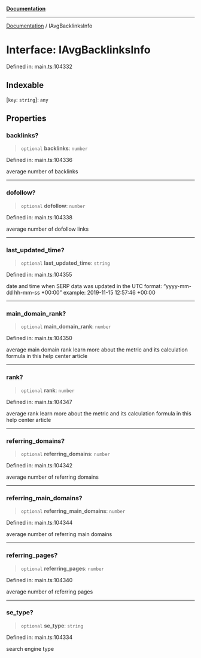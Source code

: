 [**Documentation**](../README.md)

***

[Documentation](../README.md) / IAvgBacklinksInfo

# Interface: IAvgBacklinksInfo

Defined in: main.ts:104332

## Indexable

\[`key`: `string`\]: `any`

## Properties

### backlinks?

> `optional` **backlinks**: `number`

Defined in: main.ts:104336

average number of backlinks

***

### dofollow?

> `optional` **dofollow**: `number`

Defined in: main.ts:104338

average number of dofollow links

***

### last\_updated\_time?

> `optional` **last\_updated\_time**: `string`

Defined in: main.ts:104355

date and time when SERP data was updated
in the UTC format: “yyyy-mm-dd hh-mm-ss +00:00”
example:
2019-11-15 12:57:46 +00:00

***

### main\_domain\_rank?

> `optional` **main\_domain\_rank**: `number`

Defined in: main.ts:104350

average main domain rank
learn more about the metric and its calculation formula in this help center article

***

### rank?

> `optional` **rank**: `number`

Defined in: main.ts:104347

average rank
learn more about the metric and its calculation formula in this help center article

***

### referring\_domains?

> `optional` **referring\_domains**: `number`

Defined in: main.ts:104342

average number of referring domains

***

### referring\_main\_domains?

> `optional` **referring\_main\_domains**: `number`

Defined in: main.ts:104344

average number of referring main domains

***

### referring\_pages?

> `optional` **referring\_pages**: `number`

Defined in: main.ts:104340

average number of referring pages

***

### se\_type?

> `optional` **se\_type**: `string`

Defined in: main.ts:104334

search engine type
